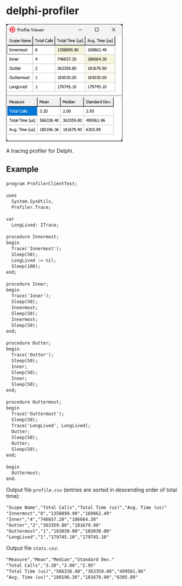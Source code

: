 # delphi-profiler

![Profile Viewer Screen](/docs/images/profile_viewer.png "Profile at the top, statistics at the bottom")

A tracing profiler for Delphi.

## Example

```delphi
program ProfilerClientTest;

uses
  System.SysUtils,
  Profiler.Trace;

var
  LongLived: ITrace;

procedure Innermost;
begin
  Trace('Innermost');
  Sleep(50);
  LongLived := nil;
  Sleep(100);
end;

procedure Inner;
begin
  Trace('Inner');
  Sleep(50);
  Innermost;
  Sleep(50);
  Innermost;
  Sleep(50);
end;

procedure Outter;
begin
  Trace('Outter');
  Sleep(50);
  Inner;
  Sleep(50);
  Inner;
  Sleep(50);
end;

procedure Outtermost;
begin
  Trace('Outtermost');
  Sleep(50);
  Trace('LongLived', LongLived);
  Outter;
  Sleep(50);
  Outter;
  Sleep(50);
end;

begin
  Outtermost;
end.
```

Output file `profile.csv` (entries are sorted in descending order of total time):

    "Scope Name","Total Calls","Total Time (us)","Avg. Time (us)"
    "Innermost","8","1358899.90","169862.49"
    "Inner","4","746657.20","186664.30"
    "Outter","2","363359.80","181679.90"
    "Outtermost","1","183030.00","183030.00"
    "LongLived","1","179745.10","179745.10"

Output file `stats.csv`:

    "Measure","Mean","Median","Standard Dev."
    "Total Calls","3.20","2.00","2.95"
    "Total Time (us)","566338.40","363359.80","499561.96"
    "Avg. Time (us)","180196.36","181679.90","6305.89"
